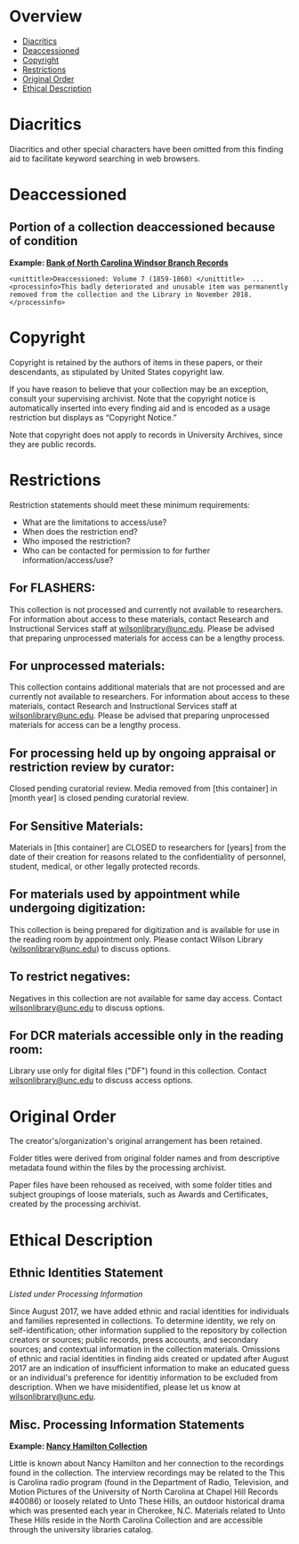 # Overview

- [Diacritics](#diacritics)
- [Deaccessioned](#deaccessioned)
- [Copyright](#copyright)
- [Restrictions](#restrictions)
- [Original Order](#original-order)
- [Ethical Description](#ethical-description)


# Diacritics

Diacritics and other special characters have been omitted from this finding aid to facilitate keyword searching in web browsers. 


# Deaccessioned

## Portion of a collection deaccessioned because of condition
**Example: [Bank of North Carolina Windsor Branch Records](https://finding-aids.lib.unc.edu/01676/)**

```
<unittitle>Deaccessioned: Volume 7 (1859-1860) </unittitle>  ...  
<processinfo>This badly deteriorated and unusable item was permanently removed from the collection and the Library in November 2018. 
</processinfo>
```


# Copyright

Copyright is retained by the authors of items in these papers, or their descendants, as stipulated by United States copyright law. 

If you have reason to believe that your collection may be an exception, consult your supervising archivist. Note that the copyright notice is automatically inserted into every finding aid and is encoded as a usage restriction but displays as “Copyright Notice.”  

Note that copyright does not apply to records in University Archives, since they are public records. 


# Restrictions
Restriction statements should meet these minimum requirements: 

* What are the limitations to access/use?
* When does the restriction end?
* Who imposed the restriction?
* Who can be contacted for permission to for further information/access/use?

## For FLASHERS:
This collection is not processed and currently not available to researchers. For information about access to these materials, contact 
Research and Instructional Services staff at <wilsonlibrary@unc.edu>. Please be advised that preparing unprocessed materials for access can be a lengthy process. 

## For unprocessed materials:
This collection contains additional materials that are not processed and are currently not available to researchers. For information about access to these materials, contact Research and Instructional Services staff at <wilsonlibrary@unc.edu>. Please be advised that preparing unprocessed materials for access can be a lengthy process.

## For processing held up by ongoing appraisal or restriction review by curator:
Closed pending curatorial review. Media removed from [this container] in [month year] is closed pending curatorial review.

## For Sensitive Materials:
Materials in [this container] are CLOSED to researchers for [years] from the date of their creation for reasons related to the confidentiality of personnel, student, medical, or other legally protected records.

## For materials used by appointment while undergoing digitization:
This collection is being prepared for digitization and is available for use in the reading room by appointment only. Please contact Wilson Library (<wilsonlibrary@unc.edu>) to discuss options.

## To restrict negatives:
Negatives in this collection are not available for same day access. Contact <wilsonlibrary@unc.edu> to discuss options.

## For DCR materials accessible only in the reading room:
Library use only for digital files ("DF") found in this collection. Contact <wilsonlibrary@unc.edu> to discuss access options.


# Original Order

The creator's/organization's original arrangement has been retained.

Folder titles were derived from original folder names and from descriptive metadata found within the files by the processing archivist.

Paper files have been rehoused as received, with some folder titles and subject groupings of loose materials, such as Awards and 
Certificates, created by the processing archivist.


# Ethical Description

## Ethnic Identities Statement
*Listed under Processing Information*

Since August 2017, we have added ethnic and racial identities for individuals and families represented in collections. To determine identity, we rely on self-identification; other information supplied to the repository by collection creators or sources; public records, press accounts, and secondary sources; and contextual information in the collection materials. Omissions of ethnic and racial identities in finding aids created or updated after August 2017 are an indication of insufficient information to make an educated guess or an individual's preference for identitiy information to be excluded from description. When we have misidentified, please let us know at <wilsonlibrary@unc.edu>.

## Misc. Processing Information Statements

**Example: [Nancy Hamilton Collection](https://finding-aids.lib.unc.edu/20125/)**

Little is known about Nancy Hamilton and her connection to the recordings found in the collection. The interview recordings may be related to the This is Carolina radio program (found in the Department of Radio, Television, and Motion Pictures of the University of North Carolina at Chapel Hill Records #40086) or loosely related to Unto These Hills, an outdoor historical drama which was presented each year in Cherokee, N.C. Materials related to Unto These Hills reside in the North Carolina Collection and are accessible through the university libraries catalog.
